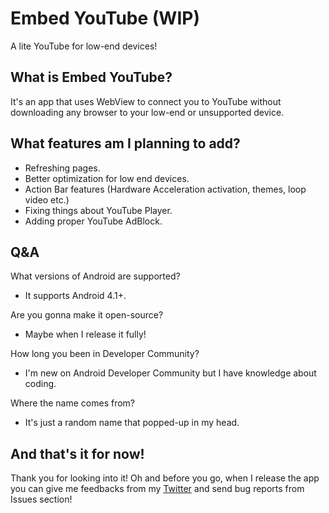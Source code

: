 # Embed YouTube (WIP)
A lite YouTube for low-end devices!

## What is Embed YouTube?

It's an app that uses WebView to connect you to YouTube without downloading any browser to your low-end or unsupported device.

## What features am I planning to add?

- Refreshing pages.
- Better optimization for low end devices.
- Action Bar features (Hardware Acceleration activation, themes, loop video etc.)
- Fixing things about YouTube Player.
- Adding proper YouTube AdBlock.

## Q&A

What versions of Android are supported?

- It supports Android 4.1+.

Are you gonna make it open-source?

- Maybe when I release it fully!

How long you been in Developer Community?

- I'm new on Android Developer Community but I have knowledge about coding.

Where the name comes from?

- It's just a random name that popped-up in my head.

## And that's it for now!

Thank you for looking into it! Oh and before you go, when I release the app you can give me feedbacks from my [Twitter](https://twitter.com/besomuncu) and send bug reports from Issues section!
